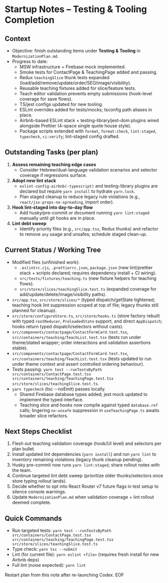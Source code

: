 # Startup Notes – Testing & Tooling Completion

## Context

- Objective: finish outstanding items under **Testing & Tooling** in `ModernizationPlan.md`.
- Progress to date:
  - MSW infrastructure + Firebase mock implemented.
  - Smoke tests for ContactPage & TeachingPage added and passing.
  - Redux `teachingSlice` thunk tests expanded (load/add/remove/update/order/SEO/image/visibility).
  - Reusable teaching fixtures added for slice/feature tests.
  - Teach editor validation prevents empty submissions (hook-level coverage for save flows).
  - TS/jest configs updated for new tooling.
  - ESLint overrides added for tests/mocks; tsconfig path aliases in place.
  - Airbnb-based ESLint stack + testing-library/jest-dom plugins wired alongside Prettier (4-space single quote house style).
  - Package scripts extended with `format`, `format:check`, `lint:staged`, `typecheck`, `ci:verify`; lint-staged config drafted.

## Outstanding Tasks (per plan)

1. **Assess remaining teaching edge cases**
   - Consider Hebrew/dual-language validation scenarios and selector coverage if regressions surface.
2. **Adopt new lint stack**
   - `eslint-config-airbnb(-typescript)` and testing-library plugins are declared but require `yarn install` to hydrate `yarn.lock`.
   - Plan staged cleanup to reduce legacy rule violations (e.g., `react/jsx-props-no-spreading`, import order).
3. **Hook lint-staged into day-to-day flow**
   - Add husky/pre-commit or document running `yarn lint:staged` manually until git hooks are in place.
4. **Lint debt sweep**
   - Identify priority files (e.g., `src/app.tsx`, Redux thunks) and refactor to remove `any` usage and unsafes; schedule staged clean-up.

## Current Status / Working Tree

- Modified files (unfinished work):
  - `.eslintrc.cjs`, `.prettierrc.json`, `package.json` (new lint/prettier stack + scripts declared; requires dependency install + CI wiring).
  - `src/tests/fixtures/teaching.ts` (new fixture helpers for teaching flows).
  - `src/store/slices/teachingSlice.test.ts` (expanded coverage for add/update/delete/image/visibility paths).
- `src/app.tsx`, `src/store/slices/*` (typed dispatch/getState tightened; teaching hook lint suppression scoped at top of file; legacy thunks still planned for cleanup).
- `src/store/configureStore.ts`, `src/store/hooks.ts` (store factory rebuilt with typed `rootReducer`, `PreloadedState` support, and direct `AppDispatch`; hooks return typed dispatch/selectors without casts).
- `src/components/contactpage/ContactFormCard.test.tsx`, `src/containers/teaching/TeachList.test.tsx` (tests run under theme/stated wrapper; order interactions and validation assertions stable).
- `src/components/contactpage/ContactFormCard.test.tsx`, `src/containers/teaching/TeachList.test.tsx` (tests updated to run under theme context and assert controlled ordering behaviour).
- Tests passing: `yarn test --runTestsByPath src/containers/ContactPage.test.tsx src/containers/teaching/TeachingPage.test.tsx src/store/slices/teachingSlice.test.ts`.
- `yarn typecheck` (tsc --noEmit) passes locally.
  - Shared Firebase database types added; jest mock updated to implement the typed interface.
  - Teaching slice and hooks now compile against typed `database.ref` calls; lingering `no-unsafe` suppression in `useTeachingPage.ts` awaits broader slice refactors.

## Next Steps Checklist

1. Flesh out teaching validation coverage (hook/UI level) and selectors per plan bullet.
2. Install updated lint dependencies (`yarn install`) and run `yarn lint` to inventory remaining violations (legacy thunk cleanup pending).
3. Husky pre-commit now runs `yarn lint:staged`; share rollout notes with the team.
4. Continue targeted lint debt sweep (prioritize older thunks/selectors once store typing rollout lands).
5. Decide whether to opt into React Router v7 future flags in test setup to silence console warnings.
6. Update `ModernizationPlan.md` when validation coverage + lint rollout deemed complete.

## Quick Commands

- Run targeted tests: `yarn test --runTestsByPath src/containers/ContactPage.test.tsx src/containers/teaching/TeachingPage.test.tsx src/store/slices/teachingSlice.test.ts`
- Type check: `yarn tsc --noEmit`
- Lint (for current file): `yarn eslint <file>` (requires fresh install for new Airbnb deps)
- Full lint (noise expected): `yarn lint`

Restart plan from this note after re-launching Codex. EOF
